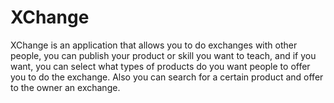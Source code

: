 # XChange 

XChange is an application that allows you to do exchanges with other people, you can publish your product or skill you want to teach, and if you want, you can select what types of products do you want people to offer you to do the exchange. Also you can search for a certain product and offer to the owner an exchange.
 